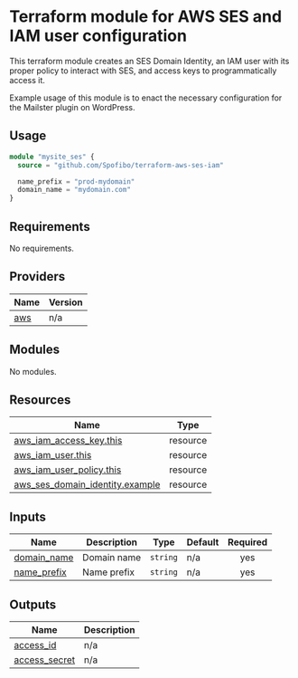 # Terraform module for AWS SES and IAM user configuration
This terraform module creates an SES Domain Identity, an IAM user with its proper policy to interact with SES, and access keys to programmatically access it.

Example usage of this module is to enact the necessary configuration for the Mailster plugin on WordPress.

## Usage

```terraform
module "mysite_ses" {
  source = "github.com/Spofibo/terraform-aws-ses-iam"

  name_prefix = "prod-mydomain"
  domain_name = "mydomain.com"
}
```

<!-- BEGIN_TF_DOCS -->
## Requirements

No requirements.

## Providers

| Name | Version |
|------|---------|
| <a name="provider_aws"></a> [aws](#provider\_aws) | n/a |

## Modules

No modules.

## Resources

| Name | Type |
|------|------|
| [aws_iam_access_key.this](https://registry.terraform.io/providers/hashicorp/aws/latest/docs/resources/iam_access_key) | resource |
| [aws_iam_user.this](https://registry.terraform.io/providers/hashicorp/aws/latest/docs/resources/iam_user) | resource |
| [aws_iam_user_policy.this](https://registry.terraform.io/providers/hashicorp/aws/latest/docs/resources/iam_user_policy) | resource |
| [aws_ses_domain_identity.example](https://registry.terraform.io/providers/hashicorp/aws/latest/docs/resources/ses_domain_identity) | resource |

## Inputs

| Name | Description | Type | Default | Required |
|------|-------------|------|---------|:--------:|
| <a name="input_domain_name"></a> [domain\_name](#input\_domain\_name) | Domain name | `string` | n/a | yes |
| <a name="input_name_prefix"></a> [name\_prefix](#input\_name\_prefix) | Name prefix | `string` | n/a | yes |

## Outputs

| Name | Description |
|------|-------------|
| <a name="output_access_id"></a> [access\_id](#output\_access\_id) | n/a |
| <a name="output_access_secret"></a> [access\_secret](#output\_access\_secret) | n/a |
<!-- END_TF_DOCS -->

